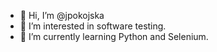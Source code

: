 - 👋 Hi, I’m @jpokojska
- 👀 I’m interested in software testing.
- 🌱 I’m currently learning Python and Selenium.


<!---
jpokojska/jpokojska is a ✨ special ✨ repository because its `README.md` (this file) appears on your GitHub profile.
You can click the Preview link to take a look at your changes.
--->
